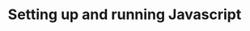 ---
title: Setting up and running Javascript
descript: This page takes you through how to set up Javascript and Run it on your machine
---
